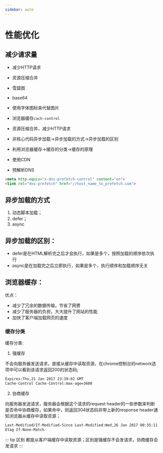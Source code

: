 ```yaml
---
sidebar: auto
---
```


# 性能优化

## 减少请求量

- 减少HTTP请求
- 资源压缩合并
- 雪碧图
- base64
- 使用字体图标来代替图片
- 浏览器缓存`cach-control`
    
- 资源压缩合并，减少HTTP请求
- 非核心代码异步加载->异步加载的方式->异步加载的区别
- 利用浏览器缓存->缓存的分类->缓存的原理
- 使用CDN
- 预解析DNS

```html
<meta http-equiv="x-dns-prefetch-control" content="on">
<link rel="dns-prefetch" href="//host_name_to_prefetch.com">
```
    
## 异步加载的方式
1. 动态脚本加载；
2. defer；
3. async
    
## 异步加载的区别：
    
- defer是在HTML解析完之后才会执行，如果是多个，按照加载的顺序依次执行
- async是在加载完之后立即执行，如果是多个，执行顺序和加载顺序无关
    
## 浏览器缓存：

优点：
- 减少了冗余的数据传输，节省了网费
- 减少了服务器的负担，大大提升了网站的性能
- 加快了客户端加载网页的速度

### 缓存分类

缓存分类:

1. 强缓存

不会向服务器发送请求，直接从缓存中读取资源，在chrome控制台的network选项中可以看到该请求返回200的状态码;

```bash
Expires:Thu,21 Jan 2017 23:39:02 GMT
Cache-Control Cache-Control:max-age=3600
```

2. 协商缓存

向服务器发送请求，服务器会根据这个请求的request header的一些参数来判断是否命中协商缓存，如果命中，则返回304状态码并带上新的response header通知浏览器从缓存中读取资源；

```bash
Last-Modified/If-Modified-Since Last-Modified:Wed,26 Jan 2017 00:35:11 GMT
Etag If-None-Match
```

::: tip 区别
都是从客户端缓存中读取资源；区别是强缓存不会发请求，协商缓存会发请求
:::